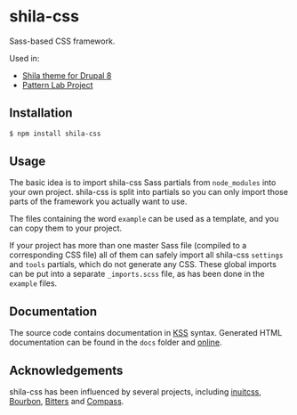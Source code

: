 # shila-css

Sass-based CSS framework.

Used in:

- [Shila theme for Drupal 8](https://github.com/aleksip/shila-drupal-theme)
- [Pattern Lab Project](https://github.com/aleksip/pattern-lab-project)


## Installation

```bash
$ npm install shila-css
```


## Usage

The basic idea is to import shila-css Sass partials from `node_modules` into your own project. shila-css is split into partials so you can only import those parts of the framework you actually want to use.

The files containing the word `example` can be used as a template, and you can copy them to your project.

If your project has more than one master Sass file (compiled to a corresponding CSS file) all of them can safely import all shila-css `settings` and `tools` partials, which do not generate any CSS. These global imports can be put into a separate `_imports.scss` file, as has been done in the `example` files.


## Documentation

The source code contains documentation in [KSS](https://warpspire.com/kss/) syntax. Generated HTML documentation can be found in the `docs` folder and [online](https://aleksip.github.io/shila-css/).


## Acknowledgements

shila-css has been influenced by several projects, including [inuitcss](https://github.com/inuitcss/inuitcss), [Bourbon](https://www.bourbon.io/), [Bitters](https://bitters.bourbon.io/) and [Compass](http://compass-style.org/).
